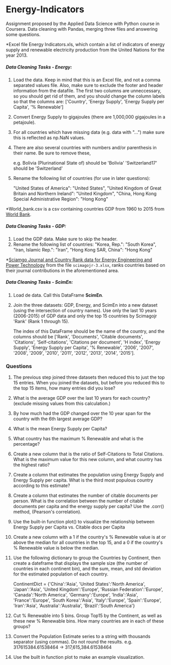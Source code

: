 # Energy-Indicators

Assignment proposed by the Applied Data Science with Python course  in Coursera.
Data cleaning with Pandas, merging three files and answering some questions.

*Excel file Energy Indicators.xls, which contain a list of indicators of energy supply and renewable electricity production from the United Nations for the year 2013.

##### Data Cleaning Tasks - Energy:

1. Load the data. Keep in mind that this is an Excel file, and not a comma separated values file. Also, make sure to exclude the footer and header information from the datafile. The first two columns are unneccessary, so you should get rid of them, and you should change the column labels so that the columns are:
['Country', 'Energy Supply', 'Energy Supply per Capita', '% Renewable']

2. Convert Energy Supply to gigajoules (there are 1,000,000 gigajoules in a petajoule). 

3. For all countries which have missing data (e.g. data with "...") make sure this is reflected as np.NaN values.

4. There are also several countries with numbers and/or parenthesis in their name. Be sure to remove these, 

   e.g. Bolivia (Plurinational State of) should be 'Bolivia' 
       'Switzerland17' should be 'Switzerland'
       
5. Rename the following list of countries (for use in later questions):

   "United States of America": "United States",
   "United Kingdom of Great Britain and Northern Ireland": "United Kingdom",
   "China, Hong Kong Special Administrative Region": "Hong Kong"   

*World_bank.csv is a csv containing countries GDP from 1960 to 2015 from [World Bank](http://data.worldbank.org/indicator/NY.GDP.MKTP.CD).

##### Data Cleaning Tasks - GDP:
1. Load the GDP data. Make sure to skip the header.
2. Rename the following list of countries:
   "Korea, Rep.": "South Korea", 
   "Iran, Islamic Rep.": "Iran",
   "Hong Kong SAR, China": "Hong Kong"

*[Sciamgo Journal and Country Rank data for Energy Engineering and Power Technology](http://www.scimagojr.com/countryrank.php?category=2102) from the file `scimagojr-3.xlsx`,  ranks countries based on their journal contributions in the aforementioned area. 

##### Data Cleaning Tasks - ScimEn:
1. Load de data. Call this DataFrame **ScimEn**.
2. Join the three datasets: GDP, Energy, and ScimEn into a new dataset (using the intersection of country names). Use only the last 10 years (2006-2015) of GDP data and only the    top 15 countries by Scimagojr 'Rank' (Rank 1 through 15). 

   The index of this DataFrame should be the name of the country, and the columns should be ['Rank', 'Documents', 'Citable documents', 'Citations', 'Self-citations',
       'Citations per document', 'H index', 'Energy Supply',
       'Energy Supply per Capita', '% Renewable', '2006', '2007', '2008',
       '2009', '2010', '2011', '2012', '2013', '2014', '2015'].
       
       
### Questions

1. The previous step joined three datasets then reduced this to just the top 15 entries. When you joined the datasets, but before you reduced this to the top 15 items, how many 
   entries did you lose?
2. What is the average GDP over the last 10 years for each country? (exclude missing values from this calculation.)
3. By how much had the GDP changed over the 10 year span for the country with the 6th largest average GDP?
4. What is the mean Energy Supply per Capita?
5. What country has the maximum % Renewable and what is the percentage?
6. Create a new column that is the ratio of Self-Citations to Total Citations. What is the maximum value for this new column, and what country has the highest ratio?
7. Create a column that estimates the population using Energy Supply and Energy Supply per capita. What is the third most populous country according to this estimate?
8. Create a column that estimates the number of citable documents per person. What is the correlation between the number of citable documents per capita and the energy supply 
   per capita? Use the .corr() method, (Pearson's correlation).
9. Use the built-in function plot() to visualize the relationship between Energy Supply per Capita vs. Citable docs per Capita
10. Create a new column with a 1 if the country's % Renewable value is at or above the median for all countries in the top 15, and a 0 if the country's % Renewable value is 
    below the median.
11. Use the following dictionary to group the Countries by Continent, then create a dateframe that displays the sample size (the number of countries in each continent bin), and 
    the sum, mean, and std deviation for the estimated population of each country.

    ContinentDict  = {'China':'Asia', 
                  'United States':'North America', 
                  'Japan':'Asia', 
                  'United Kingdom':'Europe', 
                  'Russian Federation':'Europe', 
                  'Canada':'North America', 
                  'Germany':'Europe', 
                  'India':'Asia',
                  'France':'Europe', 
                  'South Korea':'Asia', 
                  'Italy':'Europe', 
                  'Spain':'Europe', 
                  'Iran':'Asia',
                  'Australia':'Australia', 
                  'Brazil':'South America'}
12. Cut % Renewable into 5 bins. Group Top15 by the Continent, as well as these new % Renewable bins. How many countries are in each of these groups?
13. Convert the Population Estimate series to a string with thousands separator (using commas). Do not round the results.
    e.g. 317615384.61538464 -> 317,615,384.61538464
14. Use the built in function plot to make an example visualization.
